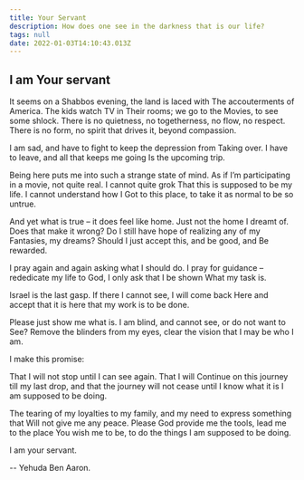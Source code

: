 ```yaml
---
title: Your Servant
description: How does one see in the darkness that is our life?
tags: null
date: 2022-01-03T14:10:43.013Z
---
```


<div class="poem">

## I am Your servant

It seems on a Shabbos evening, the land is laced with
The accouterments of America. The kids watch TV in
Their rooms; we go to the Movies, to see some shlock.
There is no quietness, no togetherness, no flow, no respect.
There is no form, no spirit that drives it, beyond compassion.

I am sad, and have to fight to keep the depression from
Taking over. I have to leave, and all that keeps me going
Is the upcoming trip.

Being here puts me into such a strange state of mind. As if
I’m participating in a movie, not quite real. I cannot quite grok
That this is supposed to be my life. I cannot understand how I
Got to this place, to take it as normal to be so untrue.

And yet what is true – it does feel like home.
Just not the home I dreamt of.
Does that make it wrong?
Do I still have hope of realizing any of my
Fantasies, my dreams?
Should I just accept this, and be good,
and
Be rewarded.

I pray again and again asking what I should do.
I pray for guidance – rededicate my life to God,
I only ask that I be shown
What my task is.

Israel is the last gasp.
If there I cannot see, I will come back
Here and accept that it is here that my work is to be done.

Please just show me what is.
I am blind, and cannot see,
or do not want to See?
Remove the blinders from my eyes,
clear the vision that I may be who I am.

I make this promise:

That I will not stop until I can see again.
That I will
Continue on this journey till my last drop,
and that the journey will not cease until
I know what it is I am supposed to be doing.

The tearing of my loyalties to my family,
and my need to express something that
Will not give me any peace.
Please God provide me the tools,
lead me to the place
You wish me to be,
to do the things I am supposed to be doing.

I am your servant.

-- Yehuda Ben Aaron.

</div>
